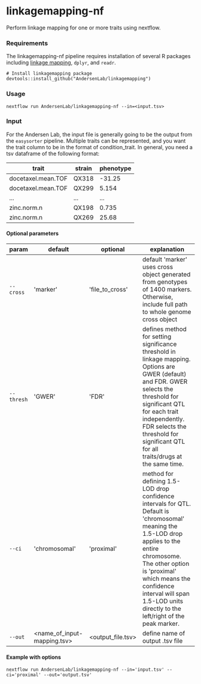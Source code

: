 # linkagemapping-nf

Perform linkage mapping for one or more traits using nextflow.

### Requirements
The linkagemapping-nf pipeline requires installation of several R packages including [linkage mapping]("https://github.com/AndersenLab/linkagemapping"), `dplyr`, and `readr`.

```
# Install linkagemapping package
devtools::install_github("AndersenLab/linkagemapping")
```

### Usage
```
nextflow run AndersenLab/linkagemapping-nf --in=<input.tsv>
```

### Input
For the Andersen Lab, the input file is generally going to be the output from the `easysorter` pipeline. Multiple traits can be represented, and you want the trait column to be in the format of condition_trait. In general, you need a tsv dataframe of the following format:

| trait | strain | phenotype |
| --- | --- | --- |
| docetaxel.mean.TOF | QX318 | -31.25 |
| docetaxel.mean.TOF | QX299 | 5.154 |
| ... | ... | ... |
| zinc.norm.n | QX198 | 0.735 |
| zinc.norm.n | QX269 | 25.68 | 

#### Optional parameters
| param | default | optional | explanation |
| --- | --- | --- | --- |
| `--cross` | 'marker' | 'file_to_cross' | default 'marker' uses cross object generated from genotypes of 1400 markers. Otherwise, include full path to whole genome cross object |
| `--thresh` | 'GWER' | 'FDR' | defines method for setting significance threshold in linkage mapping. Options are GWER (default) and FDR. GWER selects the threshold for significant QTL for each trait independently. FDR selects the threshold for significant QTL for all traits/drugs at the same time. |
| `--ci` | 'chromosomal' | 'proximal' | method for defining 1.5-LOD drop confidence intervals for QTL. Default is 'chromosomal' meaning the 1.5-LOD drop applies to the entire chromosome. The other option is 'proximal' which means the confidence interval will span 1.5-LOD units directly to the left/right of the peak marker. |
| `--out` | <name_of_input-mapping.tsv> | <output_file.tsv> | define name of output .tsv file | 

#### Example with options
```
nextflow run AndersenLab/linkagemapping-nf --in='input.tsv' --ci='proximal' --out='output.tsv'
```
